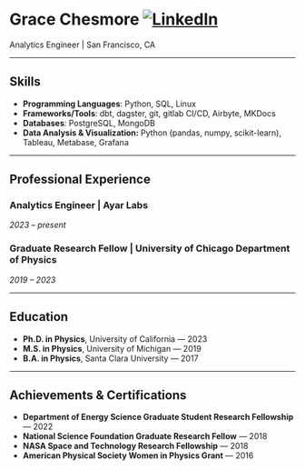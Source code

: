 # Grace Chesmore [![LinkedIn](https://img.shields.io/badge/LinkedIn-%230A66C2.svg?style=for-the-badge&logo=linkedin&logoColor=white)](https://www.linkedin.com/in/grace-chesmore/)

Analytics Engineer | San Francisco, CA

---

## Skills  

- **Programming Languages**: Python, SQL, Linux
- **Frameworks/Tools**: dbt, dagster, git, gitlab CI/CD, Airbyte, MKDocs
- **Databases**: PostgreSQL, MongoDB
- **Data Analysis & Visualization:** Python (pandas, numpy, scikit-learn), Tableau, Metabase, Grafana

---

## Professional Experience  

### Analytics Engineer | Ayar Labs 
_2023 – present_  

### Graduate Research Fellow | University of Chicago Department of Physics  
_2019 – 2023_  

---

## Education  

- **Ph.D. in Physics**, University of California — 2023  
- **M.S. in Physics**, University of Michigan — 2019 
- **B.A. in Physics**, Santa Clara University — 2017

---

## Achievements & Certifications  

- **Department of Energy Science Graduate Student Research Fellowship** — 2022
- **National Science Foundation Graduate Research Fellow** — 2018
- **NASA Space and Technology Research Fellowship** — 2018
- **American Physical Society Women in Physics Grant** — 2016

